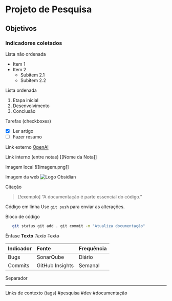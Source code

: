 # Projeto de Pesquisa
## Objetivos
### Indicadores coletados

Lista não ordenada
- Item 1
- Item 2
  - Subitem 2.1
  - Subitem 2.2

Lista ordenada
1. Etapa inicial
2. Desenvolvimento
3. Conclusão

Tarefas (checkboxes)
- [x] Ler artigo
- [ ] Fazer resumo

Link externo
[OpenAI](https://openai.com)

Link interno (entre notas)
[[Nome da Nota]]

Imagem local
![[imagem.png]]

Imagem da web
![Logo Obsidian](https://obsidian.md/images/obsidian-logo.svg)

Citação
> [!exemplo] “A documentação é parte essencial do código.”

Código em linha
Use `git push` para enviar as alterações.

Bloco de código
```bash 
   git status git add . git commit -m "Atualiza documentação" 
```

Ênfase
**Texto**
*Texto*
~~Texto~~

| Indicador | Fonte           | Frequência |
| :-------- | :-------------- | :--------- |
| Bugs      | SonarQube       | Diário     |
| Commits   | GitHub Insights | Semanal    |

Separador

---

Links de contexto (tags)
#pesquisa #dev #documentação
